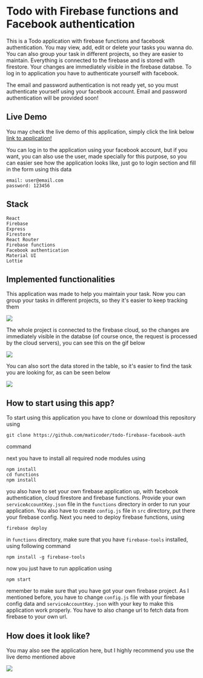 # Todo with Firebase functions and Facebook authentication

This is a Todo application with firebase functions and facebook authentication. You may view, add, edit or delete your tasks you wanna do. You can also group your task in different projects, so they are easier to maintain. Everything is connected to the firebase and is stored with firestore. Your changes are immediately visible in the firebase databse. To log in to application you have to authenticate yourself with facebook.

The email and password authentication is not ready yet, so you must authenticate yourself using your facebook account. Email and password authentication will be provided soon!

## Live Demo

You may check the live demo of this application, simply click the link below
[link to application!](http://google.com)

You can log in to the application using your facebook account, but if you want, you can also use the user, made specially for this purpose, so you can easier see how the application looks like, just go to login section and fill in the form using this data

```
email: user@email.com
password: 123456
```

## Stack

```
React
Firebase
Express
Firestore
React Router
Firebase functions
Facebook authentication
Material UI
Lottie
```

## Implemented functionalities

This application was made to help you maintain your task. Now you can group your tasks in different projects, so they it's easier to keep tracking them

![](https://github.com/maticoder/todo-firebase-facebook-auth/blob/master/images/work.gif)

The whole project is connected to the firebase cloud, so the changes are immediately visible in the databse (of course once, the request is processed by the cloud servers), you can see this on the gif below

![](https://github.com/maticoder/todo-firebase-facebook-auth/blob/master/images/change.gif)

You can also sort the data stored in the table, so it's easier to find the task you are looking for, as can be seen below

![](https://github.com/maticoder/todo-firebase-facebook-auth/blob/master/images/sort.gif)

## How to start using this app?

To start using this application you have to clone or download this repository using

```
git clone https://github.com/maticoder/todo-firebase-facebook-auth
```

command

next you have to install all required node modules using

```
npm install
cd functions
npm install
```

you also have to set your own firebase application up, with facebook authentication, cloud firestore and firebase functions. Provide your own `serviceAccountKey.json` file in the `functions` directory in order to run your application. You also have to create `config.js` file in `src` directory, put there your firebase config. Next you need to deploy firebase functions, using

```
firebase deploy
```

in `functions` directory, make sure that you have `firebase-tools` installed, using following command

```
npm install -g firebase-tools
```

now you just have to run application using

```
npm start
```

remember to make sure that you have got your own firebase project. As I mentioned before, you have to change `config.js` file with your firebase config data and `serviceAccountKey.json` with your key to make this application work properly. You have to also change url to fetch data from firebase to your own url.

## How does it look like?

You may also see the application here, but I highly recommend you use the live demo mentioned above

![](https://github.com/maticoder/todo-firebase-facebook-auth/blob/master/how.gif)
